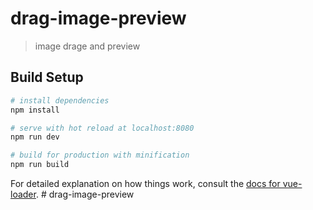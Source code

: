 # drag-image-preview

> image drage and preview

## Build Setup

``` bash
# install dependencies
npm install

# serve with hot reload at localhost:8080
npm run dev

# build for production with minification
npm run build
```

For detailed explanation on how things work, consult the [docs for vue-loader](http://vuejs.github.io/vue-loader).
#   d r a g - i m a g e - p r e v i e w  
 